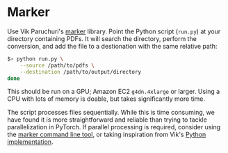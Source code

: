 # Marker

Use Vik Paruchuri's [marker](https://github.com/VikParuchuri/marker)
library. Point the Python script (`run.py`) at your directory
containing PDFs. It will search the directory, perform the conversion,
and add the file to a destionation with the same relative path:

```bash
$> python run.py \
    --source /path/to/pdfs \
    --destination /path/to/output/directory
done
```

This should be run on a GPU; Amazon EC2 `g4dn.4xlarge` or
larger. Using a CPU with lots of memory is doable, but takes
significantly more time.

The script processes files sequentially. While this is time consuming,
we have found it is more straightforward and reliable than trying to
tackle parallelization in PyTorch. If parallel processing is required,
consider using the [marker command line
tool](https://github.com/VikParuchuri/marker?tab=readme-ov-file#convert-multiple-files),
or taking inspiration from Vik's [Python
implementation](https://github.com/VikParuchuri/marker/blob/6ded3b9a02c3eba2c7f341b5d07ae1a3b6cfb09f/convert.py#L10).
